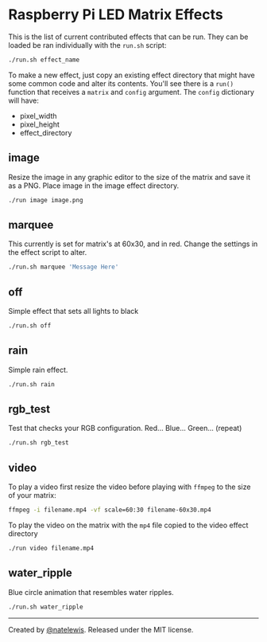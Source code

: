 
# Raspberry Pi LED Matrix Effects

This is the list of current contributed effects that can be run.  They can be loaded be ran individually with the `run.sh` script:

```bash
./run.sh effect_name
```

To make a new effect, just copy an existing effect directory  that might have some common code and alter its contents.  You'll see there is a `run()` function that receives a `matrix` and `config` argument.  The `config` dictionary will have:
* pixel_width
* pixel_height
* effect_directory

## image

Resize the image in any graphic editor to the size of the matrix and save it as a PNG.  Place image in the image effect directory.

```bash
./run image image.png
```

## marquee

This currently is set for matrix's at 60x30, and in red.  Change the settings in the effect script to alter.

```bash
./run.sh marquee 'Message Here'
```

## off

Simple effect that sets all lights to black

```bash
./run.sh off
```

## rain

Simple rain effect.

```bash
./run.sh rain
```

## rgb_test

Test that checks your RGB configuration.  Red... Blue... Green... (repeat)

```bash
./run.sh rgb_test
```

## video

To play a video first resize the video before playing with `ffmpeg` to the size of your matrix:

```bash
ffmpeg -i filename.mp4 -vf scale=60:30 filename-60x30.mp4
```

To play the video on the matrix with the `mp4` file copied to the video effect directory

```bash
./run video filename.mp4
```

## water_ripple

Blue circle animation that resembles water ripples.

```bash
./run.sh water_ripple
```


---

Created by [@natelewis](https://github.com/natelewis). Released under the MIT license.

